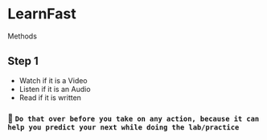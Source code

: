 # LearnFast
Methods
## Step 1
- Watch if it is a Video
- Listen if it is an Audio
- Read if it is written
### 🔹 `Do that over before you take on any action, because it can help you predict your next while doing the lab/practice`
